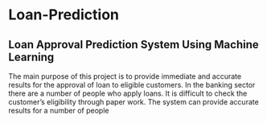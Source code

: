 # Loan-Prediction
## Loan Approval Prediction System Using Machine Learning 
The main purpose of this project is to provide immediate and accurate results for the approval of loan to eligible customers. In the banking sector there are a  number of people who apply loans. It is difficult to check the customer’s eligibility through paper work. The system can provide accurate results for a number of people

